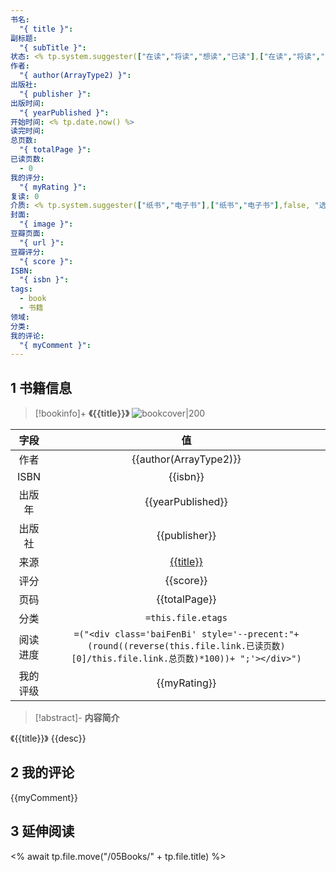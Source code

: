 ```yaml
---
书名:
  "{ title }": 
副标题:
  "{ subTitle }": 
状态: <% tp.system.suggester(["在读","将读","想读","已读"],["在读","将读","想读","已读"],false, "选择书籍状态") %>
作者:
  "{ author(ArrayType2) }": 
出版社:
  "{ publisher }": 
出版时间:
  "{ yearPublished }": 
开始时间: <% tp.date.now() %>
读完时间: 
总页数:
  "{ totalPage }": 
已读页数:
  - 0
我的评分:
  "{ myRating }": 
复读: 0
介质: <% tp.system.suggester(["纸书","电子书"],["纸书","电子书"],false, "选择书籍类型") %>
封面:
  "{ image }": 
豆瓣页面:
  "{ url }": 
豆瓣评分:
  "{ score }": 
ISBN:
  "{ isbn }": 
tags:
  - book
  - 书籍
领域: 
分类: 
我的评论:
  "{ myComment }":
---
```

## 1 书籍信息

> [!bookinfo]+ **《{{title}}》**
> ![bookcover|200]({{image}})
>
|  字段  |                                                               值                                                                |
| :--: | :----------------------------------------------------------------------------------------------------------------------------: |
|  作者  |                                                           {{author(ArrayType2)}}                                       |
| ISBN |                                                            {{isbn}}                                                            |
| 出版年  |                                                       {{yearPublished}}                                                        |
| 出版社  |                                                         {{publisher}}                                                          |
|  来源  |                                                      [{{title}}]({{url}})                                                      |
|  评分  |                                                           {{score}}                                                            |
|  页码  |                                                         {{totalPage}}                                                          |
|  分类  |                                                       `=this.file.etags`                                                       |
| 阅读进度 | `=("<div class='baiFenBi' style='--precent:"+ (round((reverse(this.file.link.已读页数)[0]/this.file.link.总页数)*100))+ ";'></div>")` |
| 我的评级 |                                                     {{myRating}}                                                     |

> [!abstract]- **内容简介**
>
《{{title}}》
{{desc}}

## 2 我的评论

 {{myComment}}

## 3 延伸阅读

<% await tp.file.move("/05Books/" + tp.file.title) %>

